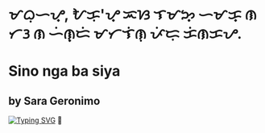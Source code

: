 # ᜋᜊᜓᜑᜌ᜔, ᜀᜃᜓ'ᜌ᜔ ᜁᜐ ᜎᜋᜅ᜔ ᜑᜋᜃ᜔ ᜈ ᜆᜂ ᜈ ᜑᜒᜈ᜔ᜇᜒ ᜋᜆᜎᜒᜈᜓ ᜉᜒᜇᜓ ᜃᜒᜈᜃᜌ.


# Sino nga ba siya 
## by Sara Geronimo
[![Typing SVG](https://readme-typing-svg.demolab.com?font=Fira+Code&duration=3000&pause=250&width=435&lines='Di+ko+inisip+na;mawawala+ka+pa;Akala+ko'y+pang-habang;buhay+na+kapiling+ka;Lahat+na+yata+binigay;para+sa+'yo;Ngunit+parang+may;pagkukulang+pa+ako;Sino+nga+ba+siya+sa+puso+mo;At+kaya+mong+saktan+ang+tulad+ko%3F;Gayong+lahat-lahat+ng+akin;At+pag-ibig+ay+binigay+sa'yo;Sino+nga+ba+siya't+iniwan+mo%3F;Iniwan+mong+bigo+ang+tulad+ko;May+pagkukulang+ba+ako't;Nagagawang+saktan+ang+puso+ko%3F;Kahit+dayain+ang+puso+at+isipan+ko;Damdamin+ko'y+hindi+pa+rin+nagbabago;At+kung+maisip+na+'di+na+siya+ang+'yong+gusto;Magbalik+ka+lang+at+ako'y+naririto;Sino+nga+ba+siya+sa+puso+mo;At+kaya+mong+saktan+ang+tulad+ko%3F;Gayong+lahat-lahat+ng+akin;At+pag-ibig+ay+binigay+sa'yo;Sino+nga+ba+siya't+iniwan+mo%3F;Iniwan+mong+bigo+ang+tulad+ko;May+pagkukulang+ba+ako't;Nagagawang+saktan+ang+puso+ko%3F;Oh%2C+oh-oh;Sino+nga+ba+siya+sa+puso+mo;At+kaya+mong+saktan+ang+tulad+ko%3F;Gayong+lahat-lahat+ng+akin;At+pag-ibig+ay+binigay+sa'yo;Sino+nga+ba+siya't+iniwan+mo%3F;Iniwan+mong+bigo+ang+tulad+ko;May+pagkukulang+ba+ako't;Nagagawang+saktan+ang+puso+ko%3F)](https://git.io/typing-svg) 🎵
